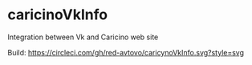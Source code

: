 # caricinoVkInfo
Integration between Vk and Caricino web site

Build: https://circleci.com/gh/red-avtovo/caricynoVkInfo.svg?style=svg
